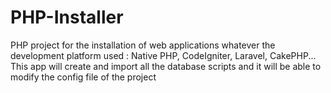 # PHP-Installer
PHP project for the installation of web applications whatever the development platform used : Native PHP, CodeIgniter, Laravel, CakePHP... This app will create and import all the database scripts and it will be able to modify the config file of the project
